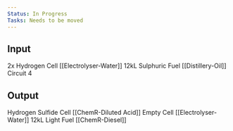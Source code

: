 ```yaml
---
Status: In Progress
Tasks: Needs to be moved
---
```

## Input
2x Hydrogen Cell [[Electrolyser-Water]]
12kL Sulphuric Fuel [[Distillery-Oil]]
Circuit 4
## Output
Hydrogen Sulfide Cell [[ChemR-Diluted Acid]]
Empty Cell [[Electrolyser-Water]]
12kL Light Fuel [[ChemR-Diesel]]